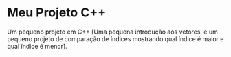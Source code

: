# Meu Projeto C++

Um pequeno projeto em C++ [Uma pequena introdução aos vetores, e um pequeno projeto de comparação de índices mostrando qual índice é maior e qual índice é menor].